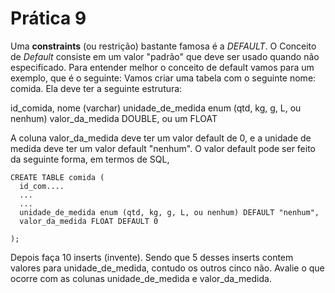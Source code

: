 # Prática 9

Uma __constraints__ (ou restrição) bastante famosa é a _DEFAULT_. O Conceito de _Default_ consiste em um valor "padrão" que deve ser usado quando não especificado.
Para entender melhor o conceito de default vamos para um exemplo, que é o seguinte: Vamos criar uma tabela com o seguinte nome: comida. Ela deve ter a seguinte
estrutura:

id_comida,
nome (varchar)
unidade_de_medida enum (qtd, kg, g, L, ou nenhum)
valor_da_medida DOUBLE, ou um FLOAT


A coluna valor_da_medida deve ter um valor default de 0, e a unidade de medida deve ter um valor default "nenhum".  O valor default pode ser 
feito da seguinte forma, em termos de SQL,

```
CREATE TABLE comida (
  id_com....
  ...
  ...
  unidade_de_medida enum (qtd, kg, g, L, ou nenhum) DEFAULT "nenhum",
  valor_da_medida FLOAT DEFAULT 0
  
);
```


Depois faça 10 inserts (invente). Sendo que 5 desses inserts contem valores para unidade_de_medida, contudo os outros cinco não. Avalie o que ocorre com as
colunas unidade_de_medida e valor_da_medida.
